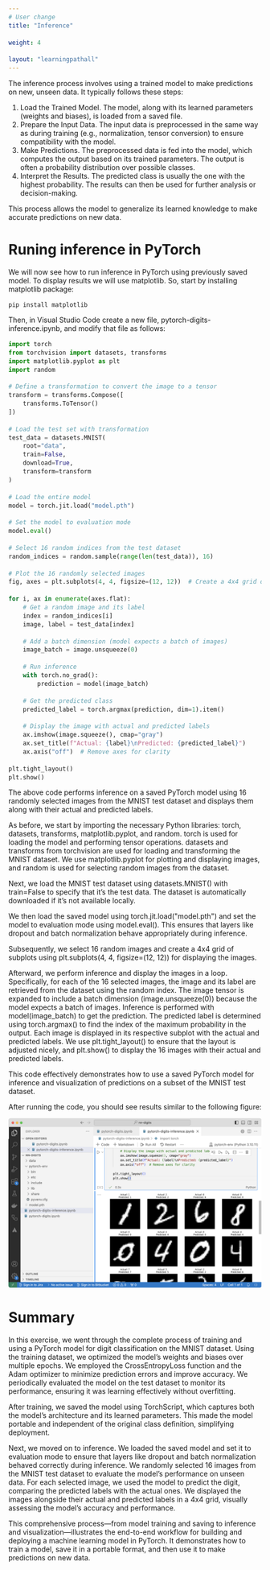 ```yaml
---
# User change
title: "Inference"

weight: 4

layout: "learningpathall"
---
```


The inference process involves using a trained model to make predictions on new, unseen data. It typically follows these steps:
1. Load the Trained Model. The model, along with its learned parameters (weights and biases), is loaded from a saved file.
2. Prepare the Input Data. The input data is preprocessed in the same way as during training (e.g., normalization, tensor conversion) to ensure compatibility with the model.
3. Make Predictions. The preprocessed data is fed into the model, which computes the output based on its trained parameters. The output is often a probability distribution over possible classes.
4. Interpret the Results. The predicted class is usually the one with the highest probability. The results can then be used for further analysis or decision-making.

This process allows the model to generalize its learned knowledge to make accurate predictions on new data.

# Runing inference in PyTorch
We will now see how to run inference in PyTorch using previously saved model. To display results we will use matplotlib. So, start by installing matplotlib package:

```console
pip install matplotlib
```

Then, in Visual Studio Code create a new file, pytorch-digits-inference.ipynb, and modify that file as follows:

```Python
import torch
from torchvision import datasets, transforms
import matplotlib.pyplot as plt
import random

# Define a transformation to convert the image to a tensor
transform = transforms.Compose([
    transforms.ToTensor()
])

# Load the test set with transformation
test_data = datasets.MNIST(
    root="data",
    train=False,
    download=True,
    transform=transform
)

# Load the entire model
model = torch.jit.load("model.pth")

# Set the model to evaluation mode
model.eval()

# Select 16 random indices from the test dataset
random_indices = random.sample(range(len(test_data)), 16)

# Plot the 16 randomly selected images
fig, axes = plt.subplots(4, 4, figsize=(12, 12))  # Create a 4x4 grid of subplots

for i, ax in enumerate(axes.flat):
    # Get a random image and its label
    index = random_indices[i]
    image, label = test_data[index]

    # Add a batch dimension (model expects a batch of images)
    image_batch = image.unsqueeze(0)

    # Run inference
    with torch.no_grad():
        prediction = model(image_batch)

    # Get the predicted class
    predicted_label = torch.argmax(prediction, dim=1).item()

    # Display the image with actual and predicted labels
    ax.imshow(image.squeeze(), cmap="gray")
    ax.set_title(f"Actual: {label}\nPredicted: {predicted_label}")
    ax.axis("off")  # Remove axes for clarity

plt.tight_layout()
plt.show()
```

The above code performs inference on a saved PyTorch model using 16 randomly selected images from the MNIST test dataset and displays them along with their actual and predicted labels.

As before, we start by importing the necessary Python libraries: torch, datasets, transforms, matplotlib.pyplot, and random. torch is used for loading the model and performing tensor operations. datasets and transforms from torchvision are used for loading and transforming the MNIST dataset. We use matplotlib.pyplot for plotting and displaying images, and random is used for selecting random images from the dataset.

Next, we load the MNIST test dataset using datasets.MNIST() with train=False to specify that it’s the test data. The dataset is automatically downloaded if it’s not available locally.

We then load the saved model using torch.jit.load("model.pth") and set the model to evaluation mode using model.eval(). This ensures that layers like dropout and batch normalization behave appropriately during inference.

Subsequently, we select 16 random images and create a 4x4 grid of subplots using plt.subplots(4, 4, figsize=(12, 12)) for displaying the images.

Afterward, we perform inference and display the images in a loop. Specifically, for each of the 16 selected images, the image and its label are retrieved from the dataset using the random index. The image tensor is expanded to include a batch dimension (image.unsqueeze(0)) because the model expects a batch of images. Inference is performed with model(image_batch) to get the prediction. The predicted label is determined using torch.argmax() to find the index of the maximum probability in the output. Each image is displayed in its respective subplot with the actual and predicted labels. We use plt.tight_layout() to ensure that the layout is adjusted nicely, and plt.show() to display the 16 images with their actual and predicted labels.

This code effectively demonstrates how to use a saved PyTorch model for inference and visualization of predictions on a subset of the MNIST test dataset.

After running the code, you should see results similar to the following figure:

![image](Figures/03.png)

# Summary
In this exercise, we went through the complete process of training and using a PyTorch model for digit classification on the MNIST dataset. Using the training dataset, we optimized the model’s weights and biases over multiple epochs. We employed the CrossEntropyLoss function and the Adam optimizer to minimize prediction errors and improve accuracy. We periodically evaluated the model on the test dataset to monitor its performance, ensuring it was learning effectively without overfitting.

After training, we saved the model using TorchScript, which captures both the model’s architecture and its learned parameters. This made the model portable and independent of the original class definition, simplifying deployment.

Next, we moved on to inference. We loaded the saved model and set it to evaluation mode to ensure that layers like dropout and batch normalization behaved correctly during inference. We randomly selected 16 images from the MNIST test dataset to evaluate the model’s performance on unseen data. For each selected image, we used the model to predict the digit, comparing the predicted labels with the actual ones. We displayed the images alongside their actual and predicted labels in a 4x4 grid, visually assessing the model’s accuracy and performance.

This comprehensive process—from model training and saving to inference and visualization—illustrates the end-to-end workflow for building and deploying a machine learning model in PyTorch. It demonstrates how to train a model, save it in a portable format, and then use it to make predictions on new data.